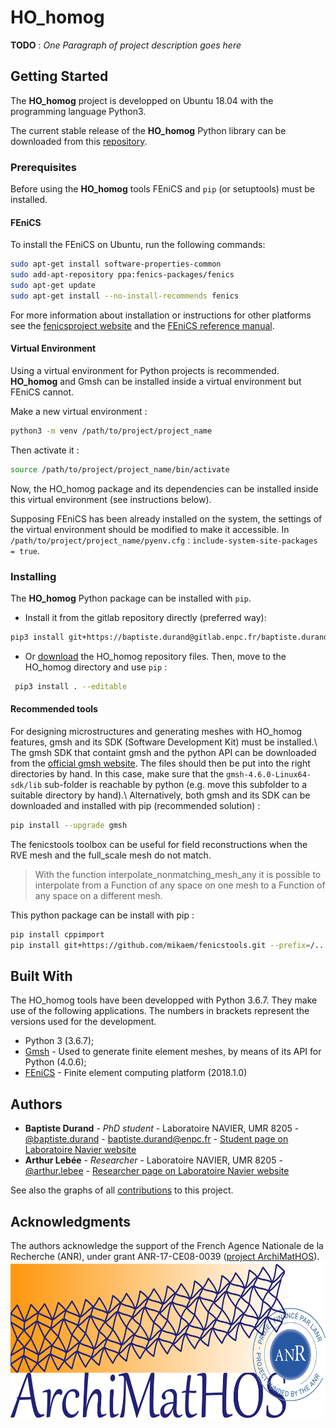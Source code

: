 <!-- # Project Title

One Paragraph of project description goes here -->

# HO_homog

**TODO** : *One Paragraph of project description goes here*

## Getting Started

The **HO_homog** project is developped on Ubuntu 18.04 with the programming language Python3.

The current stable release of the **HO_homog** Python library can be downloaded from this [repository](https://gitlab.enpc.fr/baptiste.durand/HO_homog/tree/master).

### Prerequisites

Before using the **HO_homog** tools FEniCS and `pip` (or setuptools) must be installed.

#### FEniCS

To install the FEniCS on Ubuntu, run the following commands:

```bash
sudo apt-get install software-properties-common
sudo add-apt-repository ppa:fenics-packages/fenics
sudo apt-get update
sudo apt-get install --no-install-recommends fenics
```

For more information about installation or instructions for other platforms see the [fenicsproject website](https://fenicsproject.org/download/) and the [FEniCS reference manual](https://fenics.readthedocs.io/en/latest/installation.html#debian-ubuntu-packages).


#### Virtual Environment
Using a virtual environment for Python projects is recommended. **HO_homog** and Gmsh can be installed inside a virtual environment but FEniCS cannot.

Make a new virtual environment :
```bash
python3 -m venv /path/to/project/project_name
```
Then activate it :
```bash
source /path/to/project/project_name/bin/activate
```
Now, the HO_homog package and its dependencies can be installed inside this virtual environment (see instructions below).

Supposing FEniCS has been already installed on the system, the settings of the virtual environment should be modified to make it accessible. In `/path/to/project/project_name/pyenv.cfg` : `include-system-site-packages = true`.

### Installing
The **HO_homog** Python package can be installed with `pip`.
- Install it from the gitlab repository directly (preferred way):

```bash
pip3 install git+https://baptiste.durand@gitlab.enpc.fr/baptiste.durand/HO_homog.git#egg=ho_homog
```

- Or [download](https://gitlab.enpc.fr/baptiste.durand/HO_homog/repository/archive.tar?ref=master) the HO_homog repository files. Then, move to the HO_homog directory and use `pip` :

```bash
 pip3 install . --editable
```

#### Recommended tools
For designing microstructures and generating meshes with HO_homog features, gmsh and its SDK (Software Development Kit) must be installed.\ 
The gmsh SDK that containt gmsh and the python API can be downloaded from the [official gmsh website](http://gmsh.info/). The files should then be put into the right directories by hand. In this case, make sure that the `gmsh-4.6.0-Linux64-sdk/lib` sub-folder is reachable by python (e.g. move this subfolder to a suitable directory by hand).\ 
Alternatively, both gmsh and its SDK can be downloaded and installed with pip (recommended solution) :
```bash
pip install --upgrade gmsh
```

The fenicstools toolbox can be useful for field reconstructions when the RVE mesh and the full_scale mesh do not match.
> With the function interpolate_nonmatching_mesh_any it is possible to interpolate from a Function of any space on one mesh to a Function of any space on a different mesh. 

This python package can be install with pip :
```bash
pip install cppimport
pip install git+https://github.com/mikaem/fenicstools.git --prefix=/.../lib/python3.6[or other version]/site-packages/
```

<!--
## Getting Started

These instructions will get you a copy of the project up and running on your local machine for development and testing purposes. See deployment for notes on how to deploy the project on a live system.

### Prerequisites

What things you need to install the software and how to install them

```
Give examples
```

### Installing

A step by step series of examples that tell you how to get a development env running

Say what the step will be

```
Give the example
```

And repeat

```
until finished
```

End with an example of getting some data out of the system or using it for a little demo
-->

<!--
## Running the tests

Explain how to run the automated tests for this system

### Break down into end to end tests

Explain what these tests test and why

```
Give an example
```

### And coding style tests

Explain what these tests test and why

```
Give an example
```

<!-- ## Deployment

Add additional notes about how to deploy this on a live system -->

## Built With

The HO_homog tools have been developped with Python 3.6.7.
They make use of the following applications. The numbers in brackets represent the versions used for the development.

- Python 3 (3.6.7);
- [Gmsh](http://gmsh.info/) - Used to generate finite element meshes, by means of its API for Python (4.0.6);
- [FEniCS](https://fenicsproject.org/) - Finite element computing platform (2018.1.0)

<!--
## Contributing

Please read [CONTRIBUTING.md](https://gist.github.com/PurpleBooth/b24679402957c63ec426) for details on our code of conduct, and the process for submitting pull requests to us.

## Versioning

We use [SemVer](http://semver.org/) for versioning. For the versions available, see the [tags on this repository](https://github.com/your/project/tags).  -->

## Authors

- **Baptiste Durand** - *PhD student* - Laboratoire NAVIER, UMR 8205 - [@baptiste.durand](https://gitlab.enpc.fr/baptiste.durand) - [baptiste.durand@enpc.fr](mailto:baptiste.durand@enpc.fr) - [Student page on Laboratoire Navier website](https://navier-lab.fr/baptiste-durand/)
- **Arthur Lebée** - *Researcher* - Laboratoire NAVIER, UMR 8205 - [@arthur.lebee](https://gitlab.enpc.fr/arthur.lebee) - [Researcher page on Laboratoire Navier website](https://navier-lab.fr/arthur-lebee/)

See also the graphs of all [contributions](https://gitlab.enpc.fr/baptiste.durand/HO_homog/graphs/master) to this project.

<!-- ## Authors

* **Billie Thompson** - *Initial work* - [PurpleBooth](https://github.com/PurpleBooth)

See also the list of [contributors](https://github.com/your/project/contributors) who participated in this project. -->

<!-- ## License

This project is licensed under the MIT License - see the [LICENSE.md](LICENSE.md) file for details -->

## Acknowledgments

The authors acknowledge the support of the French Agence Nationale de la Recherche (ANR), under grant ANR-17-CE08-0039 ([project ArchiMatHOS](http://www.agence-nationale-recherche.fr/Projet-ANR-17-CE08-0039)).
<img src="/img/ArchiMATHOS_ANR.png" height="250">


<!--
## Ressources pour la rédaction du fichier README

- [Cheatsheet](https://github.com/adam-p/markdown-here/wiki/Markdown-Cheatsheet) for writing in markdown.
- [Template](https://gist.github.com/PurpleBooth/109311bb0361f32d87a2) of a README<span></span>.md file.
- [Examples](https://github.com/matiassingers/awesome-readme) of readme files.
-->
